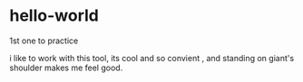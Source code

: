 # hello-world
1st one to practice


i like to work with this tool, its cool and so convient , and standing on giant's shoulder makes me feel good.
